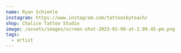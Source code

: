 ```yaml
---
name: Ryan Schienle
instagram: https://www.instagram.com/tattoosbyteach/
shop: Chalice Tattoo Studio
image: /assets/images/screen-shot-2023-01-09-at-2.09.45-pm.png
tags:
  - artist
---
```

